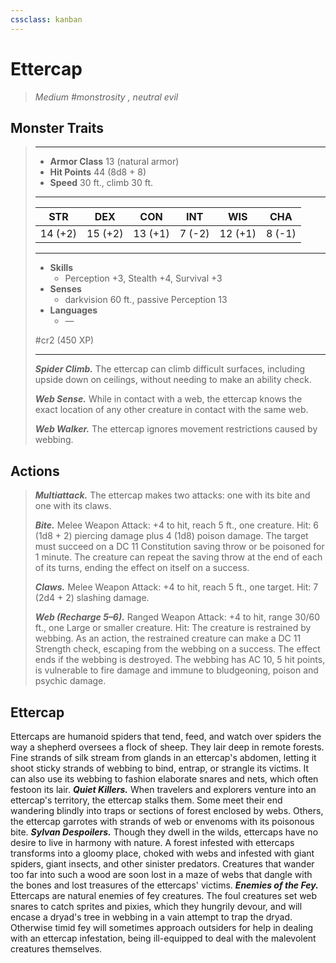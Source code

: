 ```yaml
---
cssclass: kanban
---
```


# Ettercap
>*Medium #monstrosity , neutral evil*
## Monster Traits
>___
>- **Armor Class** 13 (natural armor)
>- **Hit Points** 44 (8d8 + 8)
>- **Speed** 30 ft., climb 30 ft.
>___
>|STR|DEX|CON|INT|WIS|CHA|
>|:---:|:---:|:---:|:---:|:---:|:---:|
>|14 (+2)|15 (+2)|13 (+1)|7 (-2)|12 (+1)|8 (-1)|
>___
>- **Skills**
>	 - Perception +3, Stealth +4, Survival +3
>- **Senses**
>	 - darkvision 60 ft., passive Perception 13
>- **Languages**
>	 - —
>
> #cr2 (450 XP)
>___
>***Spider Climb.*** The ettercap can climb difficult surfaces, including upside down on ceilings, without needing to make an ability check.  
>
>***Web Sense.*** While in contact with a web, the ettercap knows the exact location of any other creature in contact with the same web.  
>
>***Web Walker.*** The ettercap ignores movement restrictions caused by webbing.  
>
## Actions
>***Multiattack.*** The ettercap makes two attacks: one with its bite and one with its claws.  
>
>***Bite.*** Melee Weapon Attack: +4 to hit, reach 5 ft., one creature. Hit: 6 (1d8 + 2) piercing damage plus 4 (1d8) poison damage. The target must succeed on a DC 11 Constitution saving throw or be poisoned for 1 minute. The creature can repeat the saving throw at the end of each of its turns, ending the effect on itself on a success.  
>
>***Claws.*** Melee Weapon Attack: +4 to hit, reach 5 ft., one target. Hit: 7 (2d4 + 2) slashing damage.  
>
>***Web (Recharge 5–6).*** Ranged Weapon Attack: +4 to hit, range 30/60 ft., one Large or smaller creature. Hit: The creature is restrained by webbing. As an action, the restrained creature can make a DC 11 Strength check, escaping from the webbing on a success. The effect ends if the webbing is destroyed. The webbing has AC 10, 5 hit points, is vulnerable to fire damage and immune to bludgeoning, poison and psychic damage.
## Ettercap
Ettercaps are humanoid spiders that tend, feed, and watch over spiders the way a shepherd oversees a flock of sheep. They lair deep in remote forests.
Fine strands of silk stream from glands in an ettercap's abdomen, letting it shoot sticky strands of webbing to bind, entrap, or strangle its victims. It can also use its webbing to fashion elaborate snares and nets, which often festoon its lair.
***Quiet Killers.*** When travelers and explorers venture into an ettercap's territory, the ettercap stalks them. Some meet their end wandering blindly into traps or sections of forest enclosed by webs. Others, the ettercap garrotes with strands of web or envenoms with its poisonous bite.
***Sylvan Despoilers.*** Though they dwell in the wilds, ettercaps have no desire to live in harmony with nature. A forest infested with ettercaps transforms into a gloomy place, choked with webs and infested with giant spiders, giant insects, and other sinister predators. Creatures that wander too far into such a wood are soon lost in a maze of webs that dangle with the bones and lost treasures of the ettercaps' victims.
***Enemies of the Fey.*** Ettercaps are natural enemies of fey  creatures. The foul creatures set web snares to catch sprites and pixies, which they hungrily devour, and will encase a dryad's tree in webbing in a vain attempt to trap the dryad. Otherwise timid fey  will sometimes approach outsiders for help in dealing with an ettercap infestation, being ill-equipped to deal with the malevolent creatures themselves.